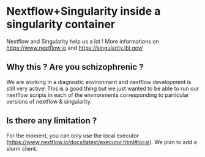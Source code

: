 # Nextflow+Singularity inside a singularity container

Nextflow and Singularity help us a lot ! More informations on https://www.nextflow.io and https://singularity.lbl.gov/

## Why this ? Are you schizophrenic ?
We are working in a diagnostic environment and nextflow development is still very active! This is a good thing but we just wanted to be able to run our nextflow scripts in each of the environments corresponding to particular versions of nextflow & singularity.

## Is there any limitation ?
For the moment, you can only use the local executor (https://www.nextflow.io/docs/latest/executor.html#local). We plan to add a slurm client.
